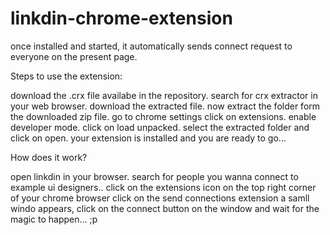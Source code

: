 # linkdin-chrome-extension
once installed and started, it automatically sends connect request to everyone on the present page.


Steps to use the extension:
 
  download the .crx file availabe in the repository.
  search for crx extractor in your web browser.
  download the extracted file.
  now extract the folder form the downloaded zip file.
  go to chrome settings click on extensions.
  enable developer mode.
  click on load unpacked.
  select the extracted folder and click on open.
  your extension is installed and you are ready to go...
  
 How does it work?
 
   open linkdin in your browser.
   search for people you wanna connect to
   example ui designers..
   click on the extensions icon on the top right corner of your chrome browser
   click on the send connections extension
   a samll windo appears, click on the connect button on the window and wait for the magic to happen... ;p
